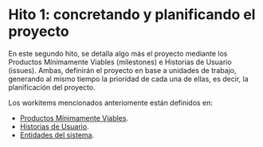 # Hito 1: concretando y planificando el proyecto

En este segundo hito, se detalla algo más el proyecto mediante los Productos 
Mínimamente Viables (milestones) e Historias de Usuario (issues). Ambas, 
definirán el proyecto en base a unidades de trabajo, generando al mismo tiempo
la prioridad de cada una de ellas, es decir, la planificación del proyecto.

Los workitems mencionados anteriomente están definidos en:

- [Productos Mínimamente Viables](./MVP.md).
- [Historias de Usuario](./Historias_Usuario.md).
- [Entidades del sistema](./Entidades_REST.md).
